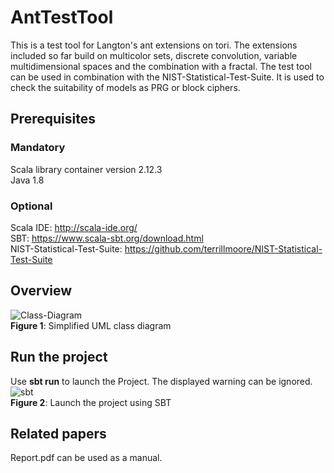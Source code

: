 # AntTestTool
This is a test tool for Langton's ant extensions on tori. The extensions included so far build on multicolor sets, discrete convolution, variable multidimensional spaces and the combination with a fractal. The test tool can be used in combination with the NIST-Statistical-Test-Suite. It is used to check the suitability of models as PRG or block ciphers.

## Prerequisites
### Mandatory
Scala library container version 2.12.3  
Java 1.8

### Optional
Scala IDE: http://scala-ide.org/  
SBT: https://www.scala-sbt.org/download.html  
NIST-Statistical-Test-Suite: https://github.com/terrillmoore/NIST-Statistical-Test-Suite

## Overview
![Class-Diagram](https://user-images.githubusercontent.com/61475724/119365517-48686800-bcb0-11eb-9df7-432a0bc04726.png)  
__Figure 1__: Simplified UML class diagram

## Run the project
Use __sbt run__ to launch the Project. The displayed warning can be ignored.
![sbt](https://user-images.githubusercontent.com/61475724/119367180-fb859100-bcb1-11eb-89f6-5aa7e7a11ca4.PNG)  
__Figure 2__: Launch the project using SBT

## Related papers
Report.pdf can be used as a manual.
